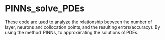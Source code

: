 # PINNs_solve_PDEs
These code are used to analyze the relationship between the number of layer, neurons and collocation points, and the resulting errors(accuracy).
By using the method, PINNs, to approximating the solutions of PDEs. 
